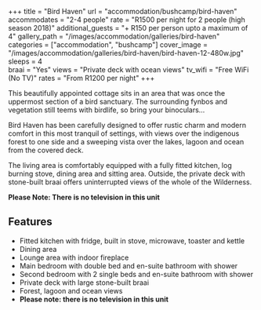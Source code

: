 +++
title = "Bird Haven"
url = "accommodation/bushcamp/bird-haven"
accommodates = "2-4 people"
rate = "R1500 per night for 2 people (high season 2018)"
additional_guests = "+ R150 per person upto a maximum of 4"
gallery_path = "/images/accommodation/galleries/bird-haven"
categories = ["accommodation", "bushcamp"]
cover_image = "/images/accommodation/galleries/bird-haven/bird-haven-12-480w.jpg"
sleeps = 4  
braai = "Yes"
views = "Private deck with ocean views"
tv_wifi = "Free WiFi (No TV)"
rates = "From R1200 per night"
+++

This beautifully appointed cottage sits in an area that was once the uppermost section of a bird sanctuary. The surrounding fynbos and vegetation still teems with birdlife, so bring your binoculars… 

<!--more-->

Bird Haven has been carefully designed to offer rustic charm and modern comfort in this most tranquil of settings, with views over the indigenous forest to one side and a sweeping vista over the lakes, lagoon and ocean from the covered deck.

The living area is comfortably equipped with a fully fitted kitchen, log burning stove, dining area and sitting area. Outside, the private deck with stone-built braai offers uninterrupted views of the whole of the Wilderness.

**Please Note: There is no television in this unit**

## Features

*   Fitted kitchen with fridge, built in stove, microwave, toaster and kettle
*   Dining area
*   Lounge area with indoor fireplace
*   Main bedroom with double bed and en-suite bathroom with shower
*   Second bedroom with 2 single beds and en-suite bathroom with shower
*   Private deck with large stone-built braai
*   Forest, lagoon and ocean views
*   **Please note: there is no television in this unit**
